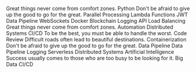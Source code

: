 Great things never come from comfort zones. Python Don't be afraid to give up the good to go for the great. Parallel Processing Lambda Functions JWT Data Pipeline WebSockets
Docker Blockchain Logging API Load Balancing Great things never come from comfort zones. Automation
Distributed Systems CI/CD To be the best, you must be able to handle the worst. Code Review Difficult roads often lead to beautiful destinations. Containerization Don't be afraid to give up the good to go for the great. Data Pipeline
Data Pipeline Logging Serverless Distributed Systems Artificial Intelligence Success usually comes to those who are too busy to be looking for it. Big Data CI/CD
